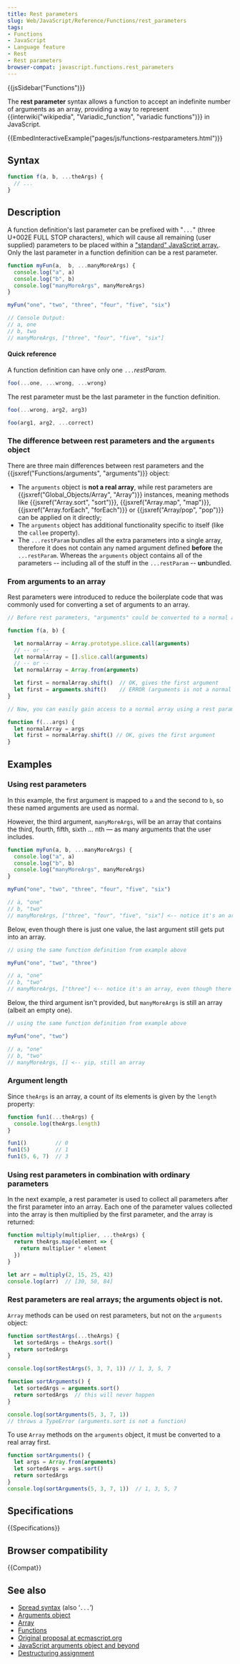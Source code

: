 ```yaml
---
title: Rest parameters
slug: Web/JavaScript/Reference/Functions/rest_parameters
tags:
- Functions
- JavaScript
- Language feature
- Rest
- Rest parameters
browser-compat: javascript.functions.rest_parameters
---
```

{{jsSidebar("Functions")}}

The **rest parameter** syntax allows a function to accept an indefinite number
of arguments as an array, providing a way to represent
{{interwiki("wikipedia", "Variadic_function", "variadic functions")}}
in JavaScript.

{{EmbedInteractiveExample("pages/js/functions-restparameters.html")}}

## Syntax

```js
function f(a, b, ...theArgs) {
  // ...
}
```

## Description

A function definition's last parameter can be prefixed with "`...`" (three
U+002E FULL STOP characters), which will cause all remaining (user supplied)
parameters to be placed within a
["standard" JavaScript array.](https://developer.mozilla.org/en-US/docs/Web/JavaScript/Reference/Global_Objects/Array).
Only the last parameter in a function definition can be a rest parameter.

```js
function myFun(a,  b, ...manyMoreArgs) {
  console.log("a", a)
  console.log("b", b)
  console.log("manyMoreArgs", manyMoreArgs)
}

myFun("one", "two", "three", "four", "five", "six")

// Console Output:
// a, one
// b, two
// manyMoreArgs, ["three", "four", "five", "six"]
```

#### Quick reference

A function definition can have only one `...`<var>restParam</var>.

```js example-bad
foo(...one, ...wrong, ...wrong)
```

The rest parameter must be the last parameter in the function definition.

```js example-bad
foo(...wrong, arg2, arg3)
```

```js example-good
foo(arg1, arg2, ...correct)
```

### The difference between rest parameters and the `arguments` object

There are three main differences between rest parameters and the
{{jsxref("Functions/arguments", "arguments")}} object:

*   The `arguments` object is **not a real array**, while rest parameters are
    {{jsxref("Global_Objects/Array", "Array")}} instances, meaning
    methods like {{jsxref("Array.sort", "sort")}},
    {{jsxref("Array.map", "map")}},
    {{jsxref("Array.forEach", "forEach")}} or
    {{jsxref("Array/pop", "pop")}} can be applied on it directly;
*   The `arguments` object has additional functionality specific to itself (like
    the `callee` property).
*   The `...restParam` bundles all the extra parameters into a single array,
    therefore it does not contain any named argument defined **before** the
    `...restParam`. Whereas the `arguments` object contains all of the parameters
    \-- including all of the stuff in the `...restParam` -- **un**bundled.

### From arguments to an array

Rest parameters were introduced to reduce the boilerplate code that was commonly
used for converting a set of arguments to an array.

```js
// Before rest parameters, "arguments" could be converted to a normal array using:

function f(a, b) {

  let normalArray = Array.prototype.slice.call(arguments)
  // -- or --
  let normalArray = [].slice.call(arguments)
  // -- or --
  let normalArray = Array.from(arguments)

  let first = normalArray.shift()  // OK, gives the first argument
  let first = arguments.shift()    // ERROR (arguments is not a normal array)
}

// Now, you can easily gain access to a normal array using a rest parameter

function f(...args) {
  let normalArray = args
  let first = normalArray.shift() // OK, gives the first argument
}
```

## Examples

### Using rest parameters

In this example, the first argument is mapped to `a` and the second to `b`, so
these named arguments are used as normal.

However, the third argument, `manyMoreArgs`, will be an array that contains the
third, fourth, fifth, sixth ... nth — as many arguments that the user includes.

```js
function myFun(a, b, ...manyMoreArgs) {
  console.log("a", a)
  console.log("b", b)
  console.log("manyMoreArgs", manyMoreArgs)
}

myFun("one", "two", "three", "four", "five", "six")

// a, "one"
// b, "two"
// manyMoreArgs, ["three", "four", "five", "six"] <-- notice it's an array
```

Below, even though there is just one value, the last argument still gets put
into an array.

```js
// using the same function definition from example above

myFun("one", "two", "three")

// a, "one"
// b, "two"
// manyMoreArgs, ["three"] <-- notice it's an array, even though there's just one value
```

Below, the third argument isn't provided, but `manyMoreArgs` is still an array
(albeit an empty one).

```js
// using the same function definition from example above

myFun("one", "two")

// a, "one"
// b, "two"
// manyMoreArgs, [] <-- yip, still an array
```

### Argument length

Since `theArgs` is an array, a count of its elements is given by the `length`
property:

```js
function fun1(...theArgs) {
  console.log(theArgs.length)
}

fun1()         // 0
fun1(5)        // 1
fun1(5, 6, 7)  // 3
```

### Using rest parameters in combination with ordinary parameters

In the next example, a rest parameter is used to collect all parameters after
the first parameter into an array. Each one of the parameter values collected
into the array is then multiplied by the first parameter, and the array is
returned:

```js
function multiply(multiplier, ...theArgs) {
  return theArgs.map(element => {
    return multiplier * element
  })
}

let arr = multiply(2, 15, 25, 42)
console.log(arr)  // [30, 50, 84]
```

### Rest parameters are real arrays; the arguments object is not.

`Array` methods can be used on rest parameters, but not on the `arguments`
object:

```js
function sortRestArgs(...theArgs) {
  let sortedArgs = theArgs.sort()
  return sortedArgs
}

console.log(sortRestArgs(5, 3, 7, 1)) // 1, 3, 5, 7

function sortArguments() {
  let sortedArgs = arguments.sort()
  return sortedArgs  // this will never happen
}

console.log(sortArguments(5, 3, 7, 1))
// throws a TypeError (arguments.sort is not a function)
```

To use `Array` methods on the `arguments` object, it must be converted to a real
array first.

```js
function sortArguments() {
  let args = Array.from(arguments)
  let sortedArgs = args.sort()
  return sortedArgs
}
console.log(sortArguments(5, 3, 7, 1))  // 1, 3, 5, 7
```

## Specifications

{{Specifications}}

## Browser compatibility

{{Compat}}

## See also

*   [Spread syntax](/en-US/docs/Web/JavaScript/Reference/Operators/Spread_syntax)
    (also ‘`...`’)
*   [Arguments object](/en-US/docs/Web/JavaScript/Reference/Functions/arguments)
*   [Array](/en-US/docs/Web/JavaScript/Reference/Global_Objects/Array)
*   [Functions](/en-US/docs/Web/JavaScript/Reference/Functions "Functions and function scope")
*   [Original proposal at ecmascript.org](http://wiki.ecmascript.org/doku.php?id=harmony:rest_parameters)
*   [JavaScript arguments object and beyond](http://javascriptweblog.wordpress.com/2011/01/18/javascripts-arguments-object-and-beyond/)
*   [Destructuring assignment](/en-US/docs/Web/JavaScript/Reference/Operators/Destructuring_assignment)
